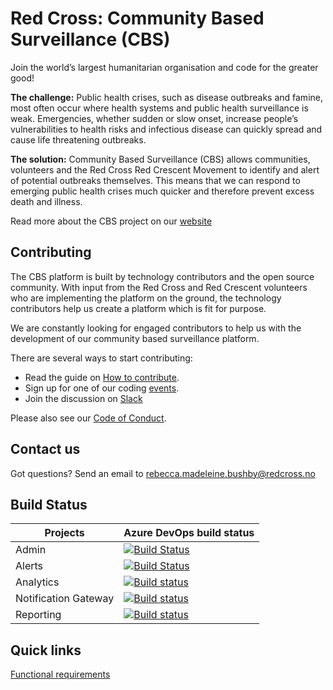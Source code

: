 # Red Cross: Community Based Surveillance (CBS)

Join the world’s largest humanitarian organisation and code for the greater good!

**The challenge:**
Public health crises, such as disease outbreaks and famine, most often occur where health systems and public health surveillance is weak. Emergencies, whether sudden or slow onset, increase people’s vulnerabilities to health risks and infectious disease can quickly spread and cause life threatening outbreaks.

**The solution:**
Community Based Surveillance (CBS) allows communities, volunteers and the Red Cross Red Crescent Movement to identify and alert of potential outbreaks themselves. This means that we can respond to emerging public health crises much quicker and therefore prevent excess death and illness.

Read more about the CBS project on our [website](https://cbsrc.org/)

## Contributing

The CBS platform is built by technology contributors and the open source community. With input from the Red Cross and Red Crescent volunteers who are implementing the platform on the ground, the technology contributors help us create a platform which is fit for purpose.

We are constantly looking for engaged contributors to help us with the development of our community based surveillance platform.

There are several ways to start contributing:
* Read the guide on [How to contribute](https://github.com/IFRCGo/cbs/wiki/How-to-contribute).
* Sign up for one of our coding [events](https://cbsrc.org/contribute/events/).
* Join the discussion on [Slack](https://cbsv2.slack.com/)

Please also see our [Code of Conduct](CODE_OF_CONDUCT.md).

## Contact us

Got questions? Send an email to rebecca.madeleine.bushby@redcross.no 

## Build Status

| Projects  | Azure DevOps build status  |
| --------- | -------------------------- |
| Admin | [![Build Status](https://cbsrc.visualstudio.com/cbs/_apis/build/status/Admin%20CI)](https://cbsrc.visualstudio.com/cbs/_build/latest?definitionId=4) |
| Alerts | [![Build Status](https://cbsrc.visualstudio.com/cbs/_apis/build/status/Alerts%20CI)](https://cbsrc.visualstudio.com/cbs/_build/latest?definitionId=5) |
| Analytics | [![Build status](https://cbsrc.visualstudio.com/cbs/_apis/build/status/Analytics%20CI)](https://cbsrc.visualstudio.com/cbs/_build/latest?definitionId=7) |
| Notification Gateway | [![Build status](https://cbsrc.visualstudio.com/cbs/_apis/build/status/NotificationGateway%20CI)](https://cbsrc.visualstudio.com/cbs/_build/latest?definitionId=6) |
| Reporting | [![Build status](https://cbsrc.visualstudio.com/cbs/_apis/build/status/Reporting%20CI)](https://cbsrc.visualstudio.com/cbs/_build/latest?definitionId=8)

## Quick links
[Functional requirements](https://github.com/IFRCGo/cbs/blob/master/Documentation/Requirements/CBS%20Functional%20requirements%20and%20technology%20blueprint-2.pdf)
